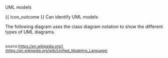 <span id="title">UML models</span>

<span id="prereqs"></span>

<span id="outcomes">{{ icon_outcome }} Can identify UML models</span>

<div id="body">

The following diagram uses the class diagram notation to show the different types of <trigger trigger="click" for="modal:umlModels-uml">UML</trigger> diagrams.

<modal large header="UML (Unified Modeling Language)" id="modal:umlModels-uml">
    <include src="../../../common/definitions.md#def-uml" />
</modal>

<box>

<pic src="https://upload.wikimedia.org/wikipedia/commons/e/ed/UML_diagrams_overview.svg" width="800" /><br>
<sub>source:[https://en.wikipedia.org/](https://en.wikipedia.org/wiki/Unified_Modeling_Language)</sub>
</box>

</div>

<div id="extras">
</div>
